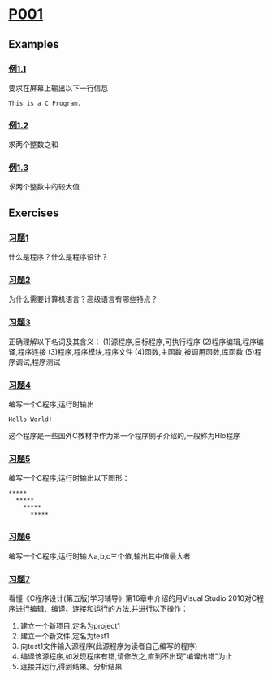 # [P001](../readme.md#p001)

## Examples

### [例1.1](ps1_1.c)

要求在屏幕上输出以下一行信息

```
This is a C Program.
```

### [例1.2](ps1_2.c)

求两个整数之和

### [例1.3](ps1_3.c)

求两个整数中的较大值

## Exercises

### [习题1](px1_1.c)

什么是程序？什么是程序设计？

### [习题2](px1_2.c)

为什么需要计算机语言？高级语言有哪些特点？

### [习题3](px1_3.c)

正确理解以下名词及其含义：
(1)源程序,目标程序,可执行程序
(2)程序编辑,程序编译,程序连接
(3)程序,程序模块,程序文件
(4)函数,主函数,被调用函数,库函数
(5)程序调试,程序测试

### [习题4](px1_4.c)

编写一个C程序,运行时输出

```
Hello World!
```

这个程序是一些国外C教材中作为第一个程序例子介绍的,一般称为Hlo程序

### [习题5](px1_5.c)

编写一个C程序,运行时输出以下图形：

```
*****
  *****
    *****
      *****
```

### [习题6](px1_6.c)

编写一个C程序,运行时输人a,b,c三个值,输出其中值最大者

### [习题7](px1_7.c)

看懂《C程序设计(第五版)学习辅导》第16章中介绍的用Visual Studio 2010对C程序进行编辑、编译、连接和运行的方法,并进行以下操作：

1. 建立一个新项目,定名为project1
2. 建立一个新文件,定名为test1
3. 向test1文件输入源程序(此源程序为读者自己编写的程序)
4. 编译该源程序,如发现程序有错,请修改之,直到不出现"编译出错"为止
5. 连接并运行,得到结果。分析结果
